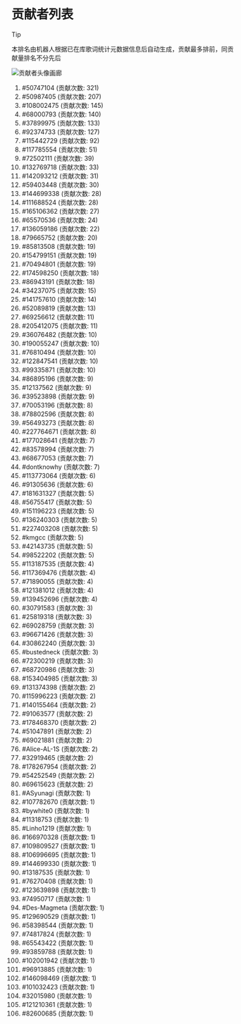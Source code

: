 # 贡献者列表

> [!TIP]
> 本排名由机器人根据已在库歌词统计元数据信息后自动生成，贡献最多排前，同贡献量排名不分先后

![贡献者头像画廊](./CONTRIBUTORS.svg)

1. #50747104 (贡献次数: 321)
2. #50987405 (贡献次数: 207)
3. #108002475 (贡献次数: 145)
4. #68000793 (贡献次数: 140)
5. #37899975 (贡献次数: 133)
6. #92374733 (贡献次数: 127)
7. #115442729 (贡献次数: 92)
8. #117785554 (贡献次数: 51)
9. #72502111 (贡献次数: 39)
10. #132769718 (贡献次数: 33)
11. #142093212 (贡献次数: 31)
12. #59403448 (贡献次数: 30)
13. #144699338 (贡献次数: 28)
14. #111688524 (贡献次数: 28)
15. #165106362 (贡献次数: 27)
16. #65570536 (贡献次数: 24)
17. #136059186 (贡献次数: 22)
18. #79665752 (贡献次数: 20)
19. #85813508 (贡献次数: 19)
20. #154799151 (贡献次数: 19)
21. #70494801 (贡献次数: 19)
22. #174598250 (贡献次数: 18)
23. #86943191 (贡献次数: 18)
24. #34237075 (贡献次数: 15)
25. #141757610 (贡献次数: 14)
26. #52089819 (贡献次数: 13)
27. #69256612 (贡献次数: 11)
28. #205412075 (贡献次数: 11)
29. #36076482 (贡献次数: 10)
30. #190055247 (贡献次数: 10)
31. #76810494 (贡献次数: 10)
32. #122847541 (贡献次数: 10)
33. #99335871 (贡献次数: 10)
34. #86895196 (贡献次数: 9)
35. #12137562 (贡献次数: 9)
36. #39523898 (贡献次数: 9)
37. #70053196 (贡献次数: 8)
38. #78802596 (贡献次数: 8)
39. #56493273 (贡献次数: 8)
40. #227764671 (贡献次数: 8)
41. #177028641 (贡献次数: 7)
42. #83578994 (贡献次数: 7)
43. #68677053 (贡献次数: 7)
44. #dontknowhy (贡献次数: 7)
45. #113773064 (贡献次数: 6)
46. #91305636 (贡献次数: 6)
47. #181631327 (贡献次数: 5)
48. #56755417 (贡献次数: 5)
49. #151196223 (贡献次数: 5)
50. #136240303 (贡献次数: 5)
51. #227403208 (贡献次数: 5)
52. #kmgcc (贡献次数: 5)
53. #42143735 (贡献次数: 5)
54. #98522202 (贡献次数: 5)
55. #113187535 (贡献次数: 4)
56. #117369476 (贡献次数: 4)
57. #71890055 (贡献次数: 4)
58. #121381012 (贡献次数: 4)
59. #139452696 (贡献次数: 4)
60. #30791583 (贡献次数: 3)
61. #25819318 (贡献次数: 3)
62. #69028759 (贡献次数: 3)
63. #96671426 (贡献次数: 3)
64. #30862240 (贡献次数: 3)
65. #bustedneck (贡献次数: 3)
66. #72300219 (贡献次数: 3)
67. #68720986 (贡献次数: 3)
68. #153404985 (贡献次数: 3)
69. #131374398 (贡献次数: 2)
70. #115996223 (贡献次数: 2)
71. #140155464 (贡献次数: 2)
72. #91063577 (贡献次数: 2)
73. #178468370 (贡献次数: 2)
74. #51047891 (贡献次数: 2)
75. #69021881 (贡献次数: 2)
76. #Alice-AL-1S (贡献次数: 2)
77. #32919465 (贡献次数: 2)
78. #178267954 (贡献次数: 2)
79. #54252549 (贡献次数: 2)
80. #69615623 (贡献次数: 2)
81. #ASyunagi (贡献次数: 1)
82. #107782670 (贡献次数: 1)
83. #bywhite0 (贡献次数: 1)
84. #11318753 (贡献次数: 1)
85. #Linho1219 (贡献次数: 1)
86. #166970328 (贡献次数: 1)
87. #109809527 (贡献次数: 1)
88. #106996695 (贡献次数: 1)
89. #144699330 (贡献次数: 1)
90. #13187535 (贡献次数: 1)
91. #76270408 (贡献次数: 1)
92. #123639898 (贡献次数: 1)
93. #74950717 (贡献次数: 1)
94. #Des-Magmeta (贡献次数: 1)
95. #129690529 (贡献次数: 1)
96. #58398544 (贡献次数: 1)
97. #74817824 (贡献次数: 1)
98. #65543422 (贡献次数: 1)
99. #93859788 (贡献次数: 1)
100. #102001942 (贡献次数: 1)
101. #96913885 (贡献次数: 1)
102. #146098469 (贡献次数: 1)
103. #101032423 (贡献次数: 1)
104. #32015980 (贡献次数: 1)
105. #121210361 (贡献次数: 1)
106. #82600685 (贡献次数: 1)
